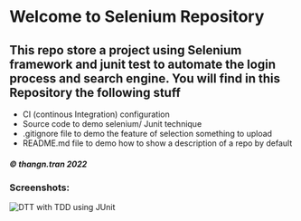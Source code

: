 # Welcome to Selenium Repository
## This repo store a project using Selenium framework and junit test to automate the login process and search engine. You will find in this Repository the following stuff

* CI (continous Integration) configuration
* Source code to demo selenium/ Junit technique
* .gitignore file to demo the feature of selection something to upload 
* README.md file to demo how to show a description of a repo by default

##### © thangn.tran 2022

### Screenshots:
![DTT with TDD using JUnit]()